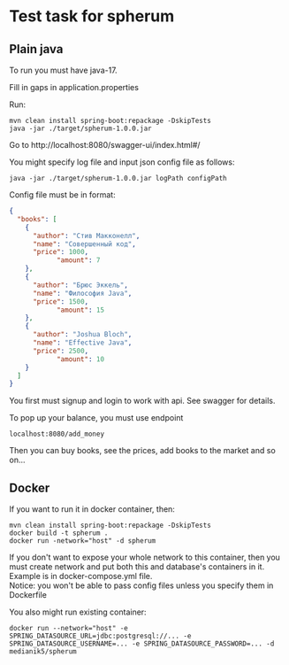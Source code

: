 # Test task for spherum
## Plain java

To run you must have java-17.

Fill in gaps in application.properties

Run:
```
mvn clean install spring-boot:repackage -DskipTests
java -jar ./target/spherum-1.0.0.jar
```

Go to http://localhost:8080/swagger-ui/index.html#/

You might specify log file and input json config file as follows:

```
java -jar ./target/spherum-1.0.0.jar logPath configPath
```

Config file must be in format:
```json
{
  "books": [
    {
      "author": "Стив Макконелл",
      "name": "Совершенный код",
      "price": 1000,
			"amount": 7
    },
    {
      "author": "Брюс Эккель",
      "name": "Философия Java",
      "price": 1500,
			"amount": 15
    },
    {
      "author": "Joshua Bloch",
      "name": "Effective Java",
      "price": 2500,
			"amount": 10
    }
  ]
}
```

You first must signup and login to work with api. See swagger for details.

To pop up your balance, you must use endpoint 
```http request
localhost:8080/add_money
```

Then you can buy books, see the prices, add books to the market and so on...

## Docker

If you want to run it in docker container, then:

```
mvn clean install spring-boot:repackage -DskipTests
docker build -t spherum .
docker run -network="host" -d spherum
```

If you don't want to expose your whole network to this container, then you must create network and put 
both this and database's containers in it. Example is in docker-compose.yml file.  
Notice: you won't be able to pass config files unless you specify them in Dockerfile

You also might run existing container:

```
docker run --network="host" -e SPRING_DATASOURCE_URL=jdbc:postgresql://... -e SPRING_DATASOURCE_USERNAME=... -e SPRING_DATASOURCE_PASSWORD=... -d medianik5/spherum
```